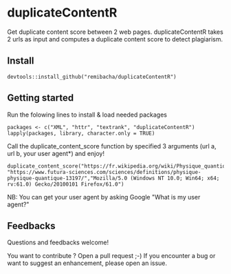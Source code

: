 # duplicateContentR
Get duplicate content score between 2 web pages. duplicateContentR takes 2 urls as input and computes a duplicate content score to detect plagiarism.

## Install
```
devtools::install_github("remibacha/duplicateContentR")
```

## Getting started
Run the folowing lines to install & load needed packages
```
packages <- c("XML", "httr", "textrank", "duplicateContentR")
lapply(packages, library, character.only = TRUE)
```

Call the duplicate_content_score function by specified 3 arguments (url a, url b, your user agent*) and enjoy!

```
duplicate_content_score("https://fr.wikipedia.org/wiki/Physique_quantique", "https://www.futura-sciences.com/sciences/definitions/physique-physique-quantique-13197/","Mozilla/5.0 (Windows NT 10.0; Win64; x64; rv:61.0) Gecko/20100101 Firefox/61.0")
```

NB: You can get your user agent by asking Google "What is my user agent?"

## Feedbacks
Questions and feedbacks welcome!

You want to contribute ? Open a pull request ;-) If you encounter a bug or want to suggest an enhancement, please open an issue.
